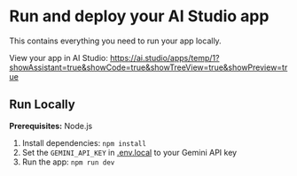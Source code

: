# Run and deploy your AI Studio app

This contains everything you need to run your app locally.

View your app in AI Studio: https://ai.studio/apps/temp/1?showAssistant=true&showCode=true&showTreeView=true&showPreview=true

## Run Locally

**Prerequisites:**  Node.js


1. Install dependencies:
   `npm install`
2. Set the `GEMINI_API_KEY` in [.env.local](.env.local) to your Gemini API key
3. Run the app:
   `npm run dev`
